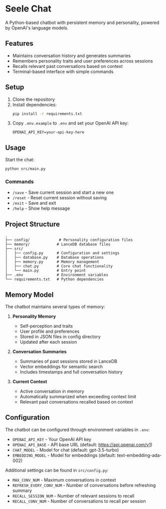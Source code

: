# Seele Chat

A Python-based chatbot with persistent memory and personality, powered by OpenAI's language models.

## Features

- Maintains conversation history and generates summaries
- Remembers personality traits and user preferences across sessions
- Recalls relevant past conversations based on context
- Terminal-based interface with simple commands

## Setup

1. Clone the repository
2. Install dependencies:
   ```bash
   pip install -r requirements.txt
   ```
3. Copy `.env.example` to `.env` and set your OpenAI API key:
   ```
   OPENAI_API_KEY=your-api-key-here
   ```

## Usage

Start the chat:
```bash
python src/main.py
```

### Commands

- `/save` - Save current session and start a new one
- `/reset` - Reset current session without saving
- `/exit` - Save and exit
- `/help` - Show help message

## Project Structure

```
.
├── config/             # Personality configuration files
├── memory/            # LanceDB database files
├── src/
│   ├── config.py      # Configuration and settings
│   ├── database.py    # Database operations
│   ├── memory.py      # Memory management
│   ├── chat.py        # Core chat functionality
│   └── main.py        # Entry point
├── .env               # Environment variables
└── requirements.txt   # Python dependencies
```

## Memory Model

The chatbot maintains several types of memory:

1. **Personality Memory**
   - Self-perception and traits
   - User profile and preferences
   - Stored in JSON files in config directory
   - Updated after each session

2. **Conversation Summaries**
   - Summaries of past sessions stored in LanceDB
   - Vector embeddings for semantic search
   - Includes timestamps and full conversation history

3. **Current Context**
   - Active conversation in memory
   - Automatically summarized when exceeding context limit
   - Relevant past conversations recalled based on context

## Configuration

The chatbot can be configured through environment variables in `.env`:

- `OPENAI_API_KEY` - Your OpenAI API key
- `OPENAI_API_BASE` - API base URL (default: https://api.openai.com/v1)
- `CHAT_MODEL` - Model for chat (default: gpt-3.5-turbo)
- `EMBEDDING_MODEL` - Model for embeddings (default: text-embedding-ada-002)

Additional settings can be found in `src/config.py`:

- `MAX_CONV_NUM` - Maximum conversations in context
- `REFRESH_EVERY_CONV_NUM` - Number of conversations before refreshing summary
- `RECALL_SESSION_NUM` - Number of relevant sessions to recall
- `RECALL_CONV_NUM` - Number of conversations to recall per session
